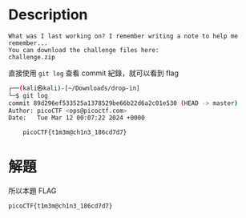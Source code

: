 # Description
```text
What was I last working on? I remember writing a note to help me remember...
You can download the challenge files here:
challenge.zip
```
直接使用 `git log` 查看 commit 紀錄，就可以看到 flag
```bash
┌──(kali㉿kali)-[~/Downloads/drop-in]
└─$ git log
commit 89d296ef533525a1378529be66b22d6a2c01e530 (HEAD -> master)
Author: picoCTF <ops@picoctf.com>
Date:   Tue Mar 12 00:07:22 2024 +0000

    picoCTF{t1m3m@ch1n3_186cd7d7}
```
# 解題
<!-- flag -->
所以本題 FLAG 
```text
picoCTF{t1m3m@ch1n3_186cd7d7}
```
